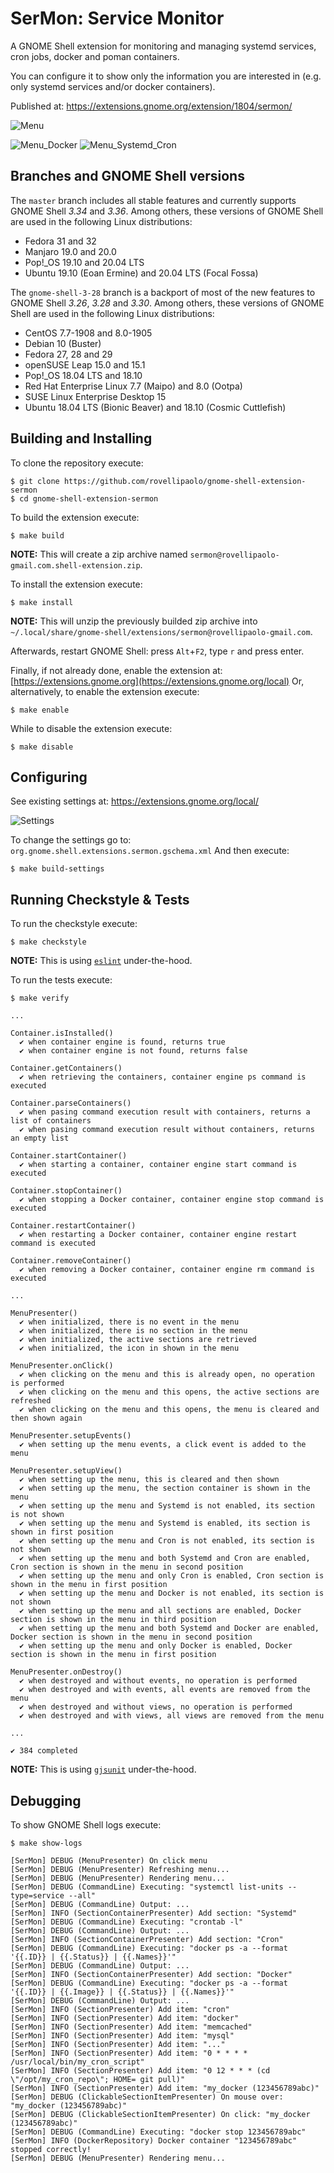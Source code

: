 # SerMon: Service Monitor

A GNOME Shell extension for monitoring and managing systemd services, cron jobs, docker and poman containers.

You can configure it to show only the information you are interested in (e.g. only systemd services and/or docker containers).

Published at: https://extensions.gnome.org/extension/1804/sermon/

![Menu](docs/images/sermon.png "Screenshot of SerMon in Ubuntu")

![Menu_Docker](docs/images/sermon_podman.png "Screenshot of SerMon in Fedora with only Podman section")
![Menu_Systemd_Cron](docs/images/sermon_systemd_cron.png "Screenshot of SerMon in openSUSE with only Systemd and Cron sections")


## Branches and GNOME Shell versions

The `master` branch includes all stable features and currently supports GNOME Shell _3.34_ and _3.36_.
Among others, these versions of GNOME Shell are used in the following Linux distributions:
* Fedora 31 and 32
* Manjaro 19.0 and 20.0
* Pop!_OS 19.10 and 20.04 LTS
* Ubuntu 19.10 (Eoan Ermine) and 20.04 LTS (Focal Fossa)

The `gnome-shell-3-28` branch is a backport of most of the new features to GNOME Shell _3.26_, _3.28_ and _3.30_.
Among others, these versions of GNOME Shell are used in the following Linux distributions:
* CentOS 7.7-1908 and 8.0-1905
* Debian 10 (Buster)
* Fedora 27, 28 and 29
* openSUSE Leap 15.0 and 15.1
* Pop!_OS 18.04 LTS and 18.10
* Red Hat Enterprise Linux 7.7 (Maipo) and 8.0 (Ootpa)
* SUSE Linux Enterprise Desktop 15
* Ubuntu 18.04 LTS (Bionic Beaver) and 18.10 (Cosmic Cuttlefish)


## Building and Installing

To clone the repository execute:
```shell
$ git clone https://github.com/rovellipaolo/gnome-shell-extension-sermon
$ cd gnome-shell-extension-sermon
```

To build the extension execute:
```shell
$ make build
```
**NOTE:** This will create a zip archive named `sermon@rovellipaolo-gmail.com.shell-extension.zip`.

To install the extension execute:
```shell
$ make install
```
**NOTE:** This will unzip the previously builded zip archive into `~/.local/share/gnome-shell/extensions/sermon@rovellipaolo-gmail.com`.

Afterwards, restart GNOME Shell: press `Alt`+`F2`, type `r` and press enter.

Finally, if not already done, enable the extension at: [https://extensions.gnome.org](https://extensions.gnome.org/local)
Or, alternatively, to enable the extension execute:
```shell
$ make enable
```
While to disable the extension execute:
```shell
$ make disable
```

## Configuring

See existing settings at: https://extensions.gnome.org/local/

![Settings](docs/images/sermon_settings.png "Screenshot of SerMon settings")

To change the settings go to: `org.gnome.shell.extensions.sermon.gschema.xml`
And then execute:
```shell
$ make build-settings
```

## Running Checkstyle & Tests

To run the checkstyle execute:
```shell
$ make checkstyle
```
**NOTE:** This is using [`eslint`](https://github.com/eslint/eslint) under-the-hood.

To run the tests execute:
```shell
$ make verify

...

Container.isInstalled()
  ✔ when container engine is found, returns true
  ✔ when container engine is not found, returns false

Container.getContainers()
  ✔ when retrieving the containers, container engine ps command is executed

Container.parseContainers()
  ✔ when pasing command execution result with containers, returns a list of containers
  ✔ when pasing command execution result without containers, returns an empty list

Container.startContainer()
  ✔ when starting a container, container engine start command is executed

Container.stopContainer()
  ✔ when stopping a Docker container, container engine stop command is executed

Container.restartContainer()
  ✔ when restarting a Docker container, container engine restart command is executed

Container.removeContainer()
  ✔ when removing a Docker container, container engine rm command is executed

...

MenuPresenter()
  ✔ when initialized, there is no event in the menu
  ✔ when initialized, there is no section in the menu
  ✔ when initialized, the active sections are retrieved
  ✔ when initialized, the icon in shown in the menu

MenuPresenter.onClick()
  ✔ when clicking on the menu and this is already open, no operation is performed
  ✔ when clicking on the menu and this opens, the active sections are refreshed
  ✔ when clicking on the menu and this opens, the menu is cleared and then shown again

MenuPresenter.setupEvents()
  ✔ when setting up the menu events, a click event is added to the menu

MenuPresenter.setupView()
  ✔ when setting up the menu, this is cleared and then shown
  ✔ when setting up the menu, the section container is shown in the menu
  ✔ when setting up the menu and Systemd is not enabled, its section is not shown
  ✔ when setting up the menu and Systemd is enabled, its section is shown in first position
  ✔ when setting up the menu and Cron is not enabled, its section is not shown
  ✔ when setting up the menu and both Systemd and Cron are enabled, Cron section is shown in the menu in second position
  ✔ when setting up the menu and only Cron is enabled, Cron section is shown in the menu in first position
  ✔ when setting up the menu and Docker is not enabled, its section is not shown
  ✔ when setting up the menu and all sections are enabled, Docker section is shown in the menu in third position
  ✔ when setting up the menu and both Systemd and Docker are enabled, Docker section is shown in the menu in second position
  ✔ when setting up the menu and only Docker is enabled, Docker section is shown in the menu in first position

MenuPresenter.onDestroy()
  ✔ when destroyed and without events, no operation is performed
  ✔ when destroyed and with events, all events are removed from the menu
  ✔ when destroyed and without views, no operation is performed
  ✔ when destroyed and with views, all views are removed from the menu

...

✔ 384 completed
```
**NOTE:** This is using [`gjsunit`](https://github.com/philipphoffmann/gjsunit) under-the-hood.


## Debugging

To show GNOME Shell logs execute:
```shell
$ make show-logs

[SerMon] DEBUG (MenuPresenter) On click menu
[SerMon] DEBUG (MenuPresenter) Refreshing menu...
[SerMon] DEBUG (MenuPresenter) Rendering menu...
[SerMon] DEBUG (CommandLine) Executing: "systemctl list-units --type=service --all"
[SerMon] DEBUG (CommandLine) Output: ...
[SerMon] INFO (SectionContainerPresenter) Add section: "Systemd"
[SerMon] DEBUG (CommandLine) Executing: "crontab -l"
[SerMon] DEBUG (CommandLine) Output: ...
[SerMon] INFO (SectionContainerPresenter) Add section: "Cron"
[SerMon] DEBUG (CommandLine) Executing: "docker ps -a --format '{{.ID}} | {{.Status}} | {{.Names}}'"
[SerMon] DEBUG (CommandLine) Output: ...
[SerMon] INFO (SectionContainerPresenter) Add section: "Docker"
[SerMon] DEBUG (CommandLine) Executing: "docker ps -a --format '{{.ID}} | {{.Image}} | {{.Status}} | {{.Names}}'"
[SerMon] DEBUG (CommandLine) Output: ...
[SerMon] INFO (SectionPresenter) Add item: "cron"
[SerMon] INFO (SectionPresenter) Add item: "docker"
[SerMon] INFO (SectionPresenter) Add item: "memcached"
[SerMon] INFO (SectionPresenter) Add item: "mysql"
[SerMon] INFO (SectionPresenter) Add item: "..."
[SerMon] INFO (SectionPresenter) Add item: "0 * * * * /usr/local/bin/my_cron_script"
[SerMon] INFO (SectionPresenter) Add item: "0 12 * * * (cd \"/opt/my_cron_repo\"; HOME= git pull)"
[SerMon] INFO (SectionPresenter) Add item: "my_docker (123456789abc)"
[SerMon] DEBUG (ClickableSectionItemPresenter) On mouse over: "my_docker (123456789abc)"
[SerMon] DEBUG (ClickableSectionItemPresenter) On click: "my_docker (123456789abc)"
[SerMon] DEBUG (CommandLine) Executing: "docker stop 123456789abc"
[SerMon] INFO (DockerRepository) Docker container "123456789abc" stopped correctly!
[SerMon] DEBUG (MenuPresenter) Rendering menu...
```
